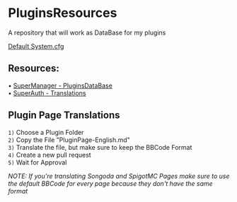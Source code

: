 # PluginsResources
A repository that will work as DataBase for my plugins

[Default System.cfg](https://github.com/TheProgramSrc/PluginsResources/blob/master/System.cfg)


## Resources:<br>
• [SuperManager - PluginsDataBase](https://github.com/TheProgramSrc/PluginsResources/blob/master/supermanager/plugins-database.yml)<br>
• [SuperAuth - Translations](https://github.com/TheProgramSrc/PluginsResources/tree/master/superauth)

## Plugin Page Translations
`1)` Choose a Plugin Folder<br>
`2)` Copy the File "PluginPage-English.md"<br>
`3)` Translate the file, but make sure to keep the BBCode Format<br>
`4)` Create a new pull request<br>
`5)` Wait for Approval<br>

_NOTE: If you're translating Songoda and SpigotMC Pages make sure to use the default BBCode for every page because they don't have the same format_
